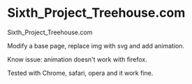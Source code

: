 # Sixth_Project_Treehouse.com

Sixth_Project_Treehouse.com

Modify a base page, replace img with svg and add animation.

Know issue: animation doesn't work with firefox.

Tested with Chrome, safari, opera and it work fine.
